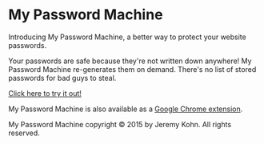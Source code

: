 # My Password Machine

Introducing My Password Machine, a better way to protect your website passwords.

Your passwords are safe because they're not written down anywhere! My Password Machine re-generates them on demand. There's no list of stored passwords for bad guys to steal.

[Click here to try it out!](http://mypasswordmachine.com/src/html/main-page.html)

My Password Machine is also available as a [Google Chrome extension](https://chrome.google.com/webstore/detail/my-password-machine/kdfnhocnhphpogabnlajmgfkdmlehpaf).

My Password Machine copyright © 2015 by Jeremy Kohn. All rights reserved.
